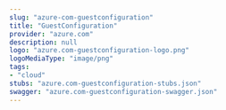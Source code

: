 ```yaml
---
slug: "azure-com-guestconfiguration"
title: "GuestConfiguration"
provider: "azure.com"
description: null
logo: "azure.com-guestconfiguration-logo.png"
logoMediaType: "image/png"
tags:
- "cloud"
stubs: "azure.com-guestconfiguration-stubs.json"
swagger: "azure.com-guestconfiguration-swagger.json"
---
```


